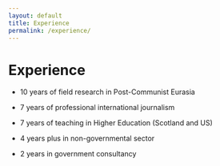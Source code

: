 ```yaml
---
layout: default
title: Experience
permalink: /experience/
---
```

# Experience

- 10 years of field research in Post-Communist Eurasia

- 7 years of professional international journalism

- 7 years of teaching in Higher Education (Scotland and US)

- 4 years plus in non-governmental sector 

- 2 years in government consultancy 